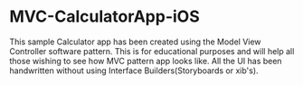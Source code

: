 MVC-CalculatorApp-iOS
=====================

This sample Calculator app has been created using the Model View Controller software pattern. This is for educational purposes and will help all those wishing to see how MVC pattern app looks like. All the UI has been handwritten without using Interface Builders(Storyboards or xib's).  
